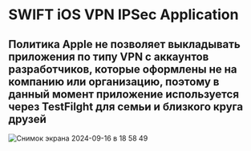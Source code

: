 <h1>SWIFT iOS VPN IPSec Application</h1>
<h2>Политика Apple не позволяет выкладывать приложения по типу VPN с аккаунтов разработчиков, которые оформлены не на компанию или организацию, поэтому в данный момент приложение используется через TestFilght для семьи и близкого круга друзей</h2>
 


![Снимок экрана 2024-09-16 в 18 58 49](https://github.com/user-attachments/assets/5fdce565-d153-42b1-9e7a-906e97eb3241)
